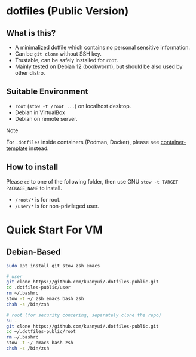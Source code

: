 # dotfiles (Public Version)
## What is this?

- A minimalized dotfile which contains no personal sensitive information.
- Can be `git clone` without SSH key.
- Trustable, can be safely installed for `root`.
- Mainly tested on Debian 12 (bookworm), but should be also used by other distro.

## Suitable Environment
- `root` (`stow -t /root ...`) on localhost desktop.
- Debian in VirtualBox
- Debian on remote server.

> [!NOTE]
> For `.dotfiles` inside containers (Podman, Docker), please see [container-template](https://github.com/kuanyui/container-template) instead.

## How to install

Please `cd` to one of the following folder, then use GNU `stow -t TARGET PACKAGE_NAME` to install.

- `/root/*` is for root.
- `/user/*` is for non-privileged user.

# Quick Start For VM
## Debian-Based
```bash
sudo apt install git stow zsh emacs

# user
git clone https://github.com/kuanyui/.dotfiles-public.git
cd .dotfiles-public/user
rm ~/.bashrc
stow -t ~/ zsh emacs bash zsh
chsh -s /bin/zsh

# root (for security concering, separately clone the repo)
su -
git clone https://github.com/kuanyui/.dotfiles-public.git
cd ~/.dotfiles-public/root
rm ~/.bashrc
stow -t ~/ emacs bash zsh
chsh -s /bin/zsh
```

